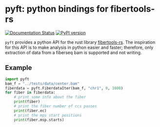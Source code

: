 # pyft: python bindings for fibertools-rs
[![Documentation Status](https://readthedocs.org/projects/py-ft/badge/?version=latest)](https://py-ft.readthedocs.io/en/latest/?badge=latest)
[![PyPI version](https://badge.fury.io/py/pyft.svg)](https://badge.fury.io/py/pyft)

`pyft` provides a python API for the rust library [fibertools-rs](https://github.com/fiberseq/fibertools-rs). The inspiration for this API is to make analysis in python easier and faster; therefore, only extraction of data from a fiberseq bam is supported and not writing. 

## Example
```python
import pyft
bam_f = "../tests/data/center.bam"
fiberdata = pyft.FiberdataIter(bam_f, "chr1", 0, 1000)
for fiber in fiberdata:
    # print some info about the fiber
    print(fiber)
    # print the fiber number of ccs passes
    print(fiber.ec)    
    # print the mps start positions
    print(fiber.msp.starts)    
```